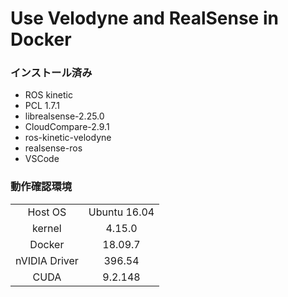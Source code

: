 # Use Velodyne and RealSense in Docker

### インストール済み

- ROS kinetic
- PCL 1.7.1
- librealsense-2.25.0
- CloudCompare-2.9.1
- ros-kinetic-velodyne
- realsense-ros
- VSCode

### 動作確認環境
|||
|:--:|:--:|
|Host OS| Ubuntu 16.04|
|kernel|4.15.0|
|Docker|18.09.7|
|nVIDIA Driver| 396.54|
|CUDA|9.2.148|
